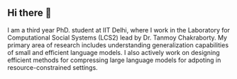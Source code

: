 ## Hi there 👋

I am a third year PhD. student at IIT Delhi, where I work in the Laboratory for Computational Social Systems (LCS2) lead by Dr. Tanmoy Chakraborty. My primary area of research includes understanding generalization capabilities of small and efficient language models. I also actively work on designing efficient methods for compressing large language models for adpoting in resource-constrained settings.

<!--
**victor7246/victor7246** is a ✨ _special_ ✨ repository because its `README.md` (this file) appears on your GitHub profile.

Here are some ideas to get you started:

- 🔭 I’m currently working on ...
- 🌱 I’m currently learning ...
- 👯 I’m looking to collaborate on ...
- 🤔 I’m looking for help with ...
- 💬 Ask me about ...
- 📫 How to reach me: ...
- 😄 Pronouns: ...
- ⚡ Fun fact: ...
-->

